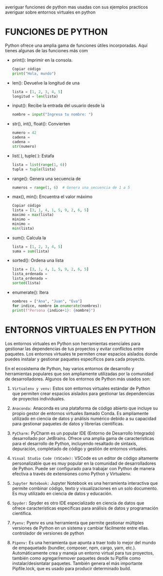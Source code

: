 averiguar funciones de python mas usadas con sus ejemplos practicos
averiguar sobre entornos virtuales en python

# FUNCIONES DE PYTHON
Python ofrece una amplia gama de funciones útiles incorporadas. Aquí tienes algunas de las funciones más com

- print(): Imprimir en la consola.

    ```python
    Copiar código
    print("Hola, mundo")
    ```

- len(): Devuelve la longitud de una

    ```python
    lista = [1, 2, 3, 4, 5]
    longitud = len(lista)
    ```

- input(): Recibe la entrada del usuario desde la
    ```python
    nombre = input("Ingresa tu nombre: ")
    ```
- str(), int(), float(): Convierten

    ```python
    numero = 42
    cadena = 
    cadena =
    str(numero)
    ```
- list( ), tuple( ): Estafa

    ```python
    lista = list(range(1, 6))
    tupla = tuple(lista)
    ```

-  range(): Genera una secuencia de

    ```python
    numeros = range(1, 6)  # Genera una secuencia de 1 a 5
    ```

- max(), min(): Encuentra el valor máximo

    ```python
    Copiar código
    lista = [3, 1, 4, 1, 5, 9, 2, 6, 5]
    maximo = max(lista)
    minimo = 
    minimo =
    min(lista)
    ```

- sum(): Calcula la

    ```python
    lista = [1, 2, 3, 4, 5]
    suma = sum(lista)
    ```
- sorted(): Ordena una lista

    ```python
    lista = [3, 1, 4, 1, 5, 9, 2, 6, 5]
    lista_ordenada = 
    lista_ordenada =
    sorted(lista)


- enumerate(): Itera
    ```python
    nombres = ["Ana", "Juan", "Eva"]
    for indice, nombre in enumerate(nombres):
    print(f"Persona {indice+1}: {nombre}")
    ```


# ENTORNOS VIRTUALES EN PYTHON
Los entornos virtuales en Python son herramientas esenciales para gestionar las dependencias de tus proyectos y evitar conflictos entre paquetes. Los entornos virtuales te permiten crear espacios aislados donde puedes instalar y gestionar paquetes específicos para cada proyecto.

En el ecosistema de Python, hay varios entornos de desarrollo y herramientas populares que son ampliamente utilizadas por la comunidad de desarrolladores. Algunos de los entornos de Python más usados son: 
1. ``Virtualenv y venv:`` Estos son entornos virtuales estándar de Python que permiten crear espacios aislados para gestionar las dependencias de proyectos individuales.

2. ``Anaconda:`` Anaconda es una plataforma de código abierto que incluye su propio gestor de entornos virtuales llamado Conda. Es ampliamente utilizado en ciencia de datos y análisis numérico debido a su capacidad para gestionar paquetes de datos y librerías científicas. 

3. ``PyCharm:`` PyCharm es un popular IDE (Entorno de Desarrollo Integrado) desarrollado por JetBrains. Ofrece una amplia gama de características para el desarrollo de Python, incluyendo resaltado de sintaxis, depuración, completado de código y gestión de entornos virtuales. 

4. ``Visual Studio Code (VSCode):`` VSCode es un editor de código altamente personalizable que es muy popular en la comunidad de desarrolladores de Python. Puede ser configurado para trabajar con Python de manera efectiva a través de extensiones como Python y Virtualenv. 
5. ``Jupyter Notebook:`` Jupyter Notebook es una herramienta interactiva que permite combinar código, texto y visualizaciones en un solo documento. Es muy utilizado en ciencia de datos y educación. 

6. ``Spyder:`` Spyder es otro IDE especializado en ciencia de datos que ofrece características específicas para análisis de datos y programación científica. 

7. ``Pyenv:`` Pyenv es una herramienta que permite gestionar múltiples versiones de Python en un sistema y cambiar fácilmente entre ellas. controlador de versiones de python

8. ``Pipenv:`` Es una herramienta que apunta a traer todo lo mejor del mundo de empaquetado (bundler, composer, npm, cargo, yarn, etc.). Automáticamente crea y maneja un entorno virtual para tus proyectos, también como agregar/remover paquetes desde tu Pipfile como instalar/desisntalar paquetes. También genera el más importante Pipfile.lock, que es usado para producir determinado build.

